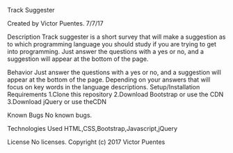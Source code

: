 Track Suggester

Created by Victor Puentes. 7/7/17

Description
Track suggester is a short survey that will make a suggestion as to which programming language you should study if you are trying to get into programming. Just answer the questions with a yes or no, and a suggestion will appear at the bottom of the page.

Behavior
Just answer the questions with a yes or no, and a suggestion will appear at the bottom of the page. Depending on your answers that will focus on key words in the language descriptions.
Setup/Installation Requirements
1.Clone this repository
2.Download Bootstrap or use the CDN
3.Download jQuery or use theCDN

Known Bugs
No known bugs.

Technologies Used
HTML,CSS,Bootstrap,Javascript,jQuery

License
No licenses.
Copyright (c) 2017 Victor Puentes

